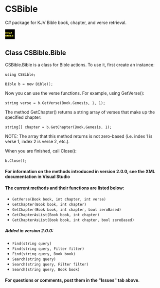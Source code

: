 # CSBible
C# package for KJV Bible book, chapter, and verse retrieval.

![CSBible](https://raw.githubusercontent.com/Ferrell-Technology/CSBible/master/CSBiblePNG.png)

## Class CSBible.Bible

CSBible.Bible is a class for Bible actions.  To use it, first create an instance:

`using CSBible;`

`Bible b = new Bible();`

Now you can use the verse functions.  For example, using GetVerse():

`string verse = b.GetVerse(Book.Genesis, 1, 1);`

The method GetChapter() returns a string array of verses that make up the specified chapter:

`string[] chapter = b.GetChapter(Book.Genesis, 1);`

NOTE: The array that this method returns is not zero-based (i.e. index 1 is verse 1, index 2 is verse 2, etc.).

When you are finished, call Close():

`b.Close();`

#### For information on the methods introduced in version 2.0.0, see the XML documentation in Visual Studio

#### The current methods and their functions are listed below:
* `GetVerse(Book book, int chapter, int verse)`
* `GetChapter(Book book, int chapter)`
* `GetChapter(Book book, int chapter, bool zeroBased)`
* `GetChapterAsList(Book book, int chapter)`
* `GetChapterAsList(Book book, int chapter, bool zeroBased)`
##### Added in version 2.0.0:
* `Find(string query)`
* `Find(string query, Filter filter)`
* `Find(string query, Book book)`
* `Search(string query)`
* `Search(string query, Filter filter)`
* `Search(string query, Book book)`

#### For questions or comments, post them in the "Issues" tab above.
